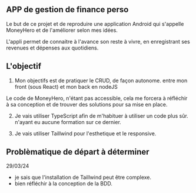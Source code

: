## APP de gestion de finance perso

Le but de ce projet et de reproduire une application Android qui s'appelle MoneyHero et de l'améliorer selon mes idées.

L'appli permet de connaitre à l'avance son reste à vivre, en enregistrant ses revenues et dépenses aux quotidiens.

## L'objectif

1. Mon objectifs est de pratiquer le CRUD, de façon autonome.
   entre mon front (sous React) et mon back en nodeJS

Le code de MoneyHero, n'étant pas accessible, cela me forcera à réfléchir à sa conception
et de trouver des solutions pour sa mise en place.

2. Je vais utiliser TypeScript afin de m'habituer à utiliser un code plus sûr.
   n'ayant eu aucune formation sur ce dernier.

3. Je vais utiliser Taillwind pour l'esthetique et le responsive.

## Problèmatique de départ à déterminer

29/03/24

- je sais que l'installation de Taillwind peut être complexe.
- bien réfléchir à la conception de la BDD.
